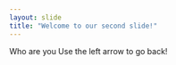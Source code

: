 ```yaml
---
layout: slide
title: "Welcome to our second slide!"
---
```

Who are you 
Use the left arrow to go back!
